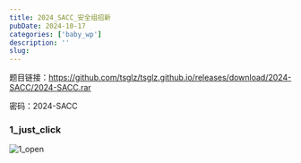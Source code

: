 ```yaml
---
title: 2024_SACC_安全组招新
pubDate: 2024-10-17
categories: ['baby_wp']
description: ''
slug: 
---
```


题目链接：https://github.com/tsglz/tsglz.github.io/releases/download/2024-SACC/2024-SACC.rar

密码：2024-SACC

### 1_just_click

![1_open](./assets/2024_SACC/1_just_click/1_open.png)